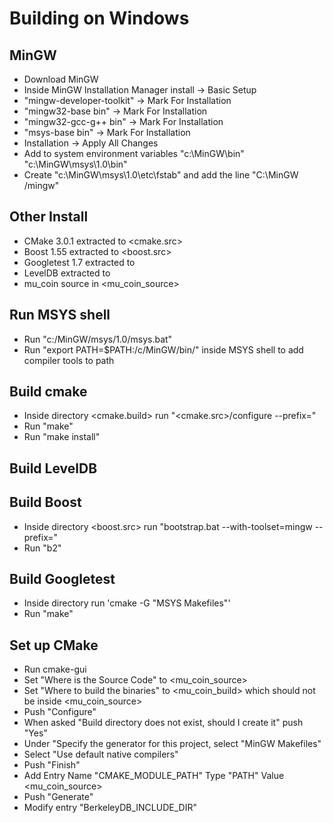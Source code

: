 # Building on Windows

## MinGW
* Download MinGW
* Inside MinGW Installation Manager install -> Basic Setup
* "mingw-developer-toolkit" -> Mark For Installation
* "mingw32-base bin" -> Mark For Installation
* "mingw32-gcc-g++ bin" -> Mark For Installation
* "msys-base bin" -> Mark For Installation
* Installation -> Apply All Changes
* Add to system environment variables "c:\MinGW\bin" "c:\MinGW\msys\1.0\bin"
* Create "c:\MinGW\msys\1.0\etc\fstab" and add the line "C:\MinGW /mingw"

## Other Install
* CMake 3.0.1 extracted to <cmake.src>
* Boost 1.55 extracted to <boost.src>
* Googletest 1.7 extracted to <gtest>
* LevelDB extracted to <leveldb>
* mu_coin source in <mu_coin_source>

## Run MSYS shell
* Run "c:/MinGW/msys/1.0/msys.bat"
* Run "export PATH=$PATH:/c/MinGW/bin/" inside MSYS shell to add compiler tools to path

## Build cmake
* Inside directory <cmake.build> run "<cmake.src>/configure --prefix=<cmake>"
* Run "make"
* Run "make install"

## Build LevelDB

## Build Boost
* Inside directory <boost.src> run "bootstrap.bat --with-toolset=mingw --prefix=<boost>"
* Run "b2"

## Build Googletest
* Inside directory <gtest> run 'cmake -G "MSYS Makefiles"'
* Run "make"

## Set up CMake
* Run cmake-gui
* Set "Where is the Source Code" to <mu_coin_source>
* Set "Where to build the binaries" to <mu_coin_build> which should not be inside <mu_coin_source>
* Push "Configure"
* When asked "Build directory does not exist, should I create it" push "Yes"
* Under "Specify the generator for this project, select "MinGW Makefiles"
* Select "Use default native compilers"
* Push "Finish"
* Add Entry Name "CMAKE_MODULE_PATH" Type "PATH" Value <mu_coin_source>
* Push "Generate"
* Modify entry "BerkeleyDB_INCLUDE_DIR"